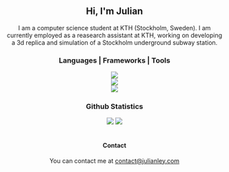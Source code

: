 <h2 align="center">
  Hi, I'm Julian
</h2>

<div align="center">
  I am a computer science student at KTH (Stockholm, Sweden). 
  I am currently employed as a reasearch assistant at KTH, working on developing a 3d replica and simulation of a Stockholm underground subway station.
</div>

<h3 align="center">
  Languages | Frameworks | Tools
</h3>

<div align="center">
  <img src="https://skillicons.dev/icons?i=c,cs,go,java,py,html,css,js" /><br>
  <img src="https://skillicons.dev/icons?i=arduino,matlab,unity,blender,latex" /><br>
  <img src="https://skillicons.dev/icons?i=git,github,vim,vscode,maven" /><br>
</div>

<h3 align="center">
  Github Statistics
</h3>
<div align="center">
  <img src="https://github-readme-stats.vercel.app/api/top-langs/?username=julianley&hide_border=true">
  <img src="https://github-readme-streak-stats.herokuapp.com/?user=julianley&hide_border=true"/>
<br>
</div><br>
<div align="center">
<h4>Contact</h4>
<p>You can contact me at <a href="mailto:contact@julianley.com">contact@julianley.com</a>
</p>
</div>
  
<!--
**JulianLey/JulianLey** is a ✨ _special_ ✨ repository because its `README.md` (this file) appears on your GitHub profile.

Here are some ideas to get you started:

- 🔭 I’m currently working on ...
- 🌱 I’m currently learning ...
- 👯 I’m looking to collaborate on ...
- 🤔 I’m looking for help with ...
- 💬 Ask me about ...
- 📫 How to reach me: ...
- 😄 Pronouns: ...
- ⚡ Fun fact: ...
-->
